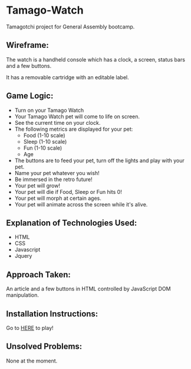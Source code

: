 # Tamago-Watch
Tamagotchi project for General Assembly bootcamp.



## Wireframe:
The watch is a handheld console which has a clock, a screen, status bars and a few buttons.

It has a removable cartridge with an editable label.

## Game Logic:
- Turn on your Tamago Watch
- Your Tamago Watch pet will come to life on screen.
- See the current time on your clock.
- The following metrics are displayed for your pet: 
    - Food (1-10 scale)
    - Sleep (1-10 scale)
    - Fun (1-10 scale)
    - Age
- The buttons are to feed your pet, turn off the lights and play with your pet.
- Name your pet whatever you wish!
- Be immersed in the retro future!
- Your pet will grow!
- Your pet will die if Food, Sleep or Fun hits 0!
- Your pet will morph at certain ages.
- Your pet will animate across the screen while it's alive.

## Explanation of Technologies Used:
- HTML
- CSS
- Javascript
- Jquery

## Approach Taken:
An article and a few buttons in HTML controlled by JavaScript DOM manipulation.

## Installation Instructions:
Go to [HERE](https://pages.git.generalassemb.ly/wsushinsky/Tamago-Watch/) to play!

## Unsolved Problems:
None at the moment.